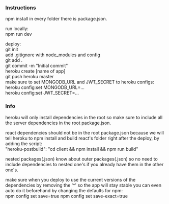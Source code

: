 ### Instructions

npm install in every folder there is package.json.

run locally:  
npm run dev

deploy:  
git init  
add .gitignore with node_modules and config  
git add .  
git commit -m "Initial commit"  
heroku create [name of app]  
git push heroku master  
make sure to set MONGODB_URL and JWT_SECRET to heroku configs:  
heroku config:set MONGODB_URL=...  
heroku config:set JWT_SECRET=...

### Info

heroku will only install dependencies in the root so make sure to include all the server dependencies in the root package.json.

react dependencies should not be in the root package.json because we will tell heroku to npm install and build react's folder right after the deploy, by adding the script:  
"heroku-postbuild": "cd client && npm install && npm run build"

nested packages(.json) know about outer packages(.json) so no need to include dependencies to nested one's if you already have them in the other one's.

make sure when you deploy to use the current versions of the dependencies by removing the '^' so the app will stay stable
you can even auto do it beforehand by changing the defaults for npm:  
npm config set save=true
npm config set save-exact=true

